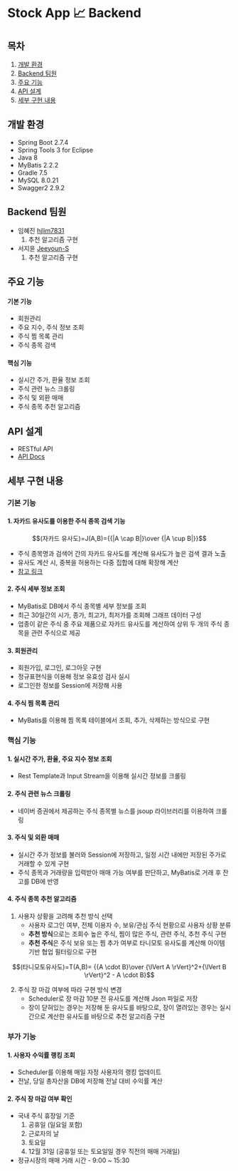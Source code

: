 # Stock App &#128200; Backend

## 목차
1. [개발 환경](#개발-환경)
2. [Backend 팀원](#Backend-팀원)
3. [주요 기능](#주요-기능)
4. [API 설계](#API-설계)
5. [세부 구현 내용](#세부-구현-내용)

## 개발 환경
- Spring Boot 2.7.4
- Spring Tools 3 for Eclipse
- Java 8
- MyBatis 2.2.2
- Gradle 7.5
- MySQL 8.0.21
- Swagger2 2.9.2

## Backend 팀원
- 임혜진 [hjlim7831](https://github.com/hjlim7831)
    1. 추천 알고리즘 구현
- 서지윤 [Jeeyoun-S](https://github.com/Jeeyoun-S)
    1. 추천 알고리즘 구현

## 주요 기능

#### 기본 기능
- 회원관리
- 주요 지수, 주식 정보 조회
- 주식 찜 목록 관리
- 주식 종목 검색

#### 핵심 기능
- 실시간 주가, 환율 정보 조회
- 주식 관련 뉴스 크롤링
- 주식 및 외환 매매
- 주식 종목 추천 알고리즘


## API 설계
- RESTful API
- [API Docs](https://keen-tarsal-f3c.notion.site/API-Docs-4dcd35b711d74b60ab57dbf51159a565)

## 세부 구현 내용

### 기본 기능
#### 1. 자카드 유사도를 이용한 주식 종목 검색 기능
$$(자카드 유사도)=J(A,B)={{|A \cap B|}\over {|A \cup B|}}$$
- 주식 종목명과 검색어 간의 자카드 유사도를 계산해 유사도가 높은 검색 결과 노출
- 유사도 계산 시, 중복을 허용하는 다중 집합에 대해 확장해 계산
- [참고 링크](https://school.programmers.co.kr/learn/courses/30/lessons/17677)

#### 2. 주식 세부 정보 조회
- MyBatis로 DB에서 주식 종목별 세부 정보를 조회
- 최근 30일간의  시가, 종가, 최고가, 최저가를 조회해 그래프 데이터 구성
- 업종이 같은 주식 중 주요 제품으로 자카드 유사도를 계산하여 상위 두 개의 주식 종목을 관련 주식으로 제공

#### 3. 회원관리
- 회원가입, 로그인, 로그아웃 구현
- 정규표현식을 이용해 정보 유효성 검사 실시
- 로그인한 정보를 Session에 저장해 사용

#### 4. 주식 찜 목록 관리
- MyBatis를 이용해 찜 목록 테이블에서 조회, 추가, 삭제하는 방식으로 구현

### 핵심 기능
#### 1. 실시간 주가, 환율, 주요 지수 정보 조회
- Rest Template과 Input Stream을 이용해 실시간 정보를 크롤링

#### 2. 주식 관련 뉴스 크롤링
- 네이버 증권에서 제공하는 주식 종목별 뉴스를 jsoup 라이브러리를 이용하여 크롤링

#### 3. 주식 및 외환 매매
- 실시간 주가 정보를 불러와 Session에 저장하고, 일정 시간 내에만 저장된 주가로 거래할 수 있게 구현
- 주식 종목과 거래량을 입력받아 매매 가능 여부를 판단하고, MyBatis로 거래 후 잔고를 DB에 반영

#### 4. 주식 종목 추천 알고리즘
1. 사용자 상황을 고려해 추천 방식 선택  
    - 사용자 로그인 여부, 전체 이용자 수, 보유/관심 주식 현황으로 사용자 상황 분류  
    - **추천 방식**으로는 조회수 높은 주식, 찜이 많은 주식, 관련 주식, 추천 주식 구현  
    - **추천 주식**은 주식 보유 또는 찜 추가 여부로 타니모토 유사도를 계산해 아이템 기반 협업 필터링으로 구현  

$$(타니모토유사도)=T(A,B)= {{A \cdot B}\over {\lVert A \rVert}^2+{\lVert B \rVert}^2 - A \cdot B}$$

2. 주식 장 마감 여부에 따라 구현 방식 변경  
    - Scheduler로 장 마감 10분 전 유사도를 계산해 Json 파일로 저장  
    - 장이 닫혀있는 경우는 저장해 둔 유사도를 바탕으로, 장이 열려있는 경우는 실시간으로 계산한 유사도를 바탕으로 추천 알고리즘 구현  

### 부가 기능
#### 1. 사용자 수익률 랭킹 조회
- Scheduler를 이용해 매일 자정 사용자의 랭킹 업데이트
- 전날, 당일 총자산을 DB에 저장해 전날 대비 수익률 계산

#### 2. 주식 장 마감 여부 확인
- 국내 주식 휴장일 기준  
    1) 공휴일 (일요일 포함)  
    2) 근로자의 날  
    3) 토요일  
    4) 12월 31일 (공휴일 또는 토요일일 경우 직전의 매매 거래일)  
- 정규시장의 매매 거래 시간 - 9:00 ~ 15:30

